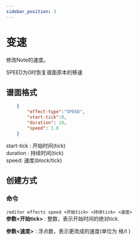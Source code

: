 ```yaml
---
sidebar_position: 3
---
```


# 变速
  
修改Note的速度。

SPEED为0时恢复谱面原本的移速

## 谱面格式
```json
    {
        "effect-type":"SPEED",
        "start-tick":0,
        "duration": 10,
        "speed": 1.0
    }
```
start-tick : 开始时间(tick)  
duration : 持续时间(tick)  
speed: 速度(block/tick)

## 创建方式

### 命令

`/editor effects speed <开始tick> <持续tick> <速度>`  
**参数&lt;开始tick>** : 整数，表示开始时间的绝对tick.  

**参数&lt;速度>** : 浮点数，表示更改成的速度(单位为 格/t )